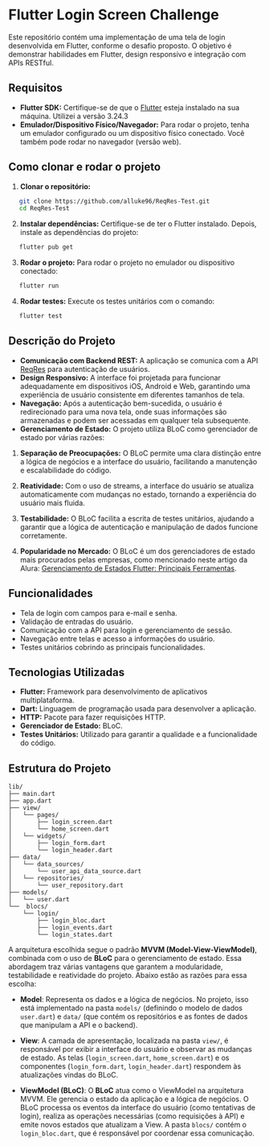 # Flutter Login Screen Challenge

Este repositório contém uma implementação de uma tela de login desenvolvida em Flutter, conforme o desafio proposto. O objetivo é demonstrar habilidades em Flutter, design responsivo e integração com APIs RESTful.

## Requisitos

- **Flutter SDK:** Certifique-se de que o [Flutter](https://flutter.dev/docs/get-started/install) esteja instalado na sua máquina. Utilizei a versão 3.24.3
- **Emulador/Dispositivo Físico/Navegador:** Para rodar o projeto, tenha um emulador configurado ou um dispositivo físico conectado. Você também pode rodar no navegador (versão web).

## Como clonar e rodar o projeto

1. **Clonar o repositório:**
```bash
   git clone https://github.com/alluke96/ReqRes-Test.git
   cd ReqRes-Test
```

2. **Instalar dependências:**
   Certifique-se de ter o Flutter instalado. Depois, instale as dependências do projeto:
```bash
   flutter pub get
```

3. **Rodar o projeto:**
   Para rodar o projeto no emulador ou dispositivo conectado:
```bash
   flutter run
```

4. **Rodar testes:**
   Execute os testes unitários com o comando:
```bash
   flutter test
```

## Descrição do Projeto

- **Comunicação com Backend REST:** A aplicação se comunica com a API [ReqRes](https://reqres.in) para autenticação de usuários.
- **Design Responsivo:** A interface foi projetada para funcionar adequadamente em dispositivos iOS, Android e Web, garantindo uma experiência de usuário consistente em diferentes tamanhos de tela.
- **Navegação:** Após a autenticação bem-sucedida, o usuário é redirecionado para uma nova tela, onde suas informações são armazenadas e podem ser acessadas em qualquer tela subsequente.
- **Gerenciamento de Estado:** O projeto utiliza BLoC como gerenciador de estado por várias razões:

1. **Separação de Preocupações:** O BLoC permite uma clara distinção entre a lógica de negócios e a interface do usuário, facilitando a manutenção e escalabilidade do código.

2. **Reatividade:** Com o uso de streams, a interface do usuário se atualiza automaticamente com mudanças no estado, tornando a experiência do usuário mais fluida.

3. **Testabilidade:** O BLoC facilita a escrita de testes unitários, ajudando a garantir que a lógica de autenticação e manipulação de dados funcione corretamente.

4. **Popularidade no Mercado:** O BLoC é um dos gerenciadores de estado mais procurados pelas empresas, como mencionado neste artigo da Alura: [Gerenciamento de Estados Flutter: Principais Ferramentas](https://www.alura.com.br/artigos/gerenciamento-de-estados-flutter-principais-ferramentas?srsltid=AfmBOooPZtA0iwwLhpxH4qpmGW0wbz3OonFqz4aLstg3O-ric1Dix0eO).


## Funcionalidades

- Tela de login com campos para e-mail e senha.
- Validação de entradas do usuário.
- Comunicação com a API para login e gerenciamento de sessão.
- Navegação entre telas e acesso a informações do usuário.
- Testes unitários cobrindo as principais funcionalidades.

## Tecnologias Utilizadas

- **Flutter:** Framework para desenvolvimento de aplicativos multiplataforma.
- **Dart:** Linguagem de programação usada para desenvolver a aplicação.
- **HTTP:** Pacote para fazer requisições HTTP.
- **Gerenciador de Estado:** BLoC.
- **Testes Unitários:** Utilizado para garantir a qualidade e a funcionalidade do código.

## Estrutura do Projeto

```plaintext
lib/
├── main.dart
├── app.dart
├── view/
│   └── pages/
│       ├── login_screen.dart
│       └── home_screen.dart
│   └── widgets/
│       ├── login_form.dart
│       └── login_header.dart
├── data/
│   └── data_sources/
│       └── user_api_data_source.dart
│   └── repositories/
│       └── user_repository.dart
├── models/
│   └── user.dart
└──  blocs/
    └── login/
        ├── login_bloc.dart
        ├── login_events.dart
        └── login_states.dart
```

A arquitetura escolhida segue o padrão **MVVM (Model-View-ViewModel)**, combinada com o uso de **BLoC** para o gerenciamento de estado. Essa abordagem traz várias vantagens que garantem a modularidade, testabilidade e reatividade do projeto. Abaixo estão as razões para essa escolha:

- **Model**: Representa os dados e a lógica de negócios. No projeto, isso está implementado na pasta `models/` (definindo o modelo de dados `user.dart`) e `data/` (que contém os repositórios e as fontes de dados que manipulam a API e o backend).
  
- **View**: A camada de apresentação, localizada na pasta `view/`, é responsável por exibir a interface do usuário e observar as mudanças de estado. As telas (`login_screen.dart`, `home_screen.dart`) e os componentes (`login_form.dart`, `login_header.dart`) respondem às atualizações vindas do BLoC.

- **ViewModel (BLoC)**: O **BLoC** atua como o ViewModel na arquitetura MVVM. Ele gerencia o estado da aplicação e a lógica de negócios. O BLoC processa os eventos da interface do usuário (como tentativas de login), realiza as operações necessárias (como requisições à API) e emite novos estados que atualizam a View. A pasta `blocs/` contém o `login_bloc.dart`, que é responsável por coordenar essa comunicação.
